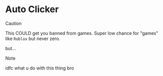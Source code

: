# Auto Clicker
> [!CAUTION]
> This COULD get you banned from games. Super low chance for "games" like `Roblox` but never zero.
>
> but...
>
> > [!NOTE]
> idfc what u do with this thing bro
